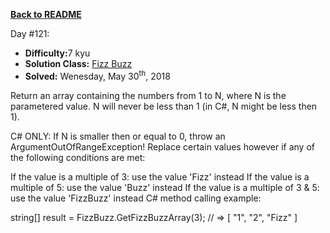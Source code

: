 ﻿<a href=https://github.com/hlais/Kata---a---Day><b>Back to README</b><a>

Day #121: 

* <b>Difficulty:</b>7 kyu
* <b>Solution Class:</b> [Fizz Buzz](Fizz%20Buzz.cs)
* <b>Solved:</b> Wenesday, May 30<sup>th</sup>, 2018

Return an array containing the numbers from 1 to N, where N is the parametered value. N will never be less than 1 (in C#, N might be less then 1).

C# ONLY: If N is smaller then or equal to 0, throw an ArgumentOutOfRangeException!
Replace certain values however if any of the following conditions are met:

If the value is a multiple of 3: use the value 'Fizz' instead
If the value is a multiple of 5: use the value 'Buzz' instead
If the value is a multiple of 3 & 5: use the value 'FizzBuzz' instead
C# method calling example:

string[] result = FizzBuzz.GetFizzBuzzArray(3); // => [ "1", "2", "Fizz" ]
